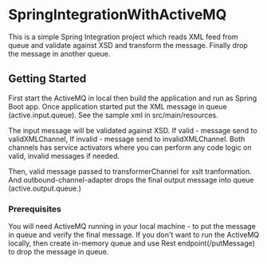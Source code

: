 # SpringIntegrationWithActiveMQ
This is a simple Spring Integration project which reads XML feed from queue and validate against XSD and transform the message. Finally drop the message in another queue.

## Getting Started

First start the ActiveMQ in local then build the application and run as Spring Boot app. 
Once application started put the XML message in queue (active.input.queue). See the sample xml in src/main/resources. 

The input message will be validated against XSD. 
    If valid - message send to validXMLChannel, 
    If invalid - message send to invalidXMLChannel.
Both channels has service activators where you can perform any code logic on valid, invalid messages if needed.

Then, valid message passed to transformerChannel for xslt tranformation. And outbound-channel-adapter drops the final output message into queue (active.output.queue.)

### Prerequisites

You will need ActiveMQ running in your local machine - to put the message in queue and verify the final message.
If you don't want to run the ActiveMQ locally, then create in-memory queue and use Rest endpoint(/putMessage) to drop the message in queue.
